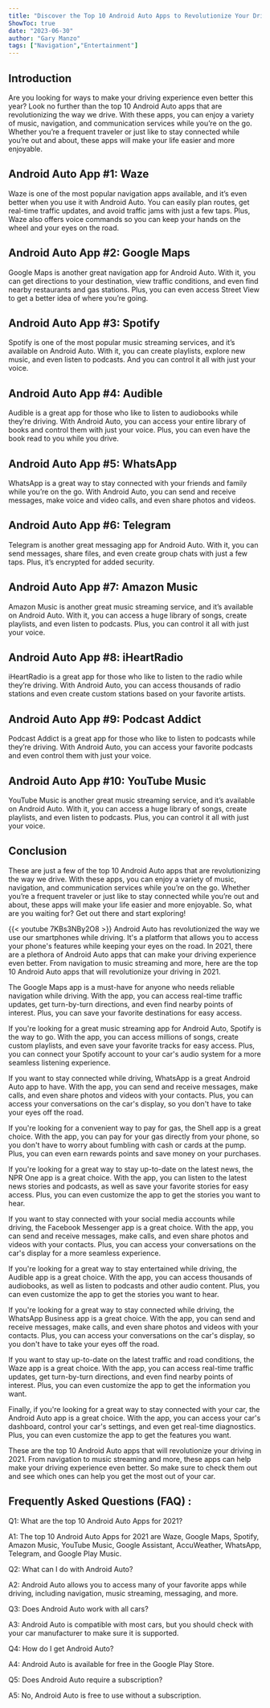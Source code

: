 ```yaml
---
title: "Discover the Top 10 Android Auto Apps to Revolutionize Your Driving in 2021!"
ShowToc: true 
date: "2023-06-30"
author: "Gary Manzo" 
tags: ["Navigation","Entertainment"]
---
```

## Introduction 

Are you looking for ways to make your driving experience even better this year? Look no further than the top 10 Android Auto apps that are revolutionizing the way we drive. With these apps, you can enjoy a variety of music, navigation, and communication services while you’re on the go. Whether you’re a frequent traveler or just like to stay connected while you’re out and about, these apps will make your life easier and more enjoyable.

## Android Auto App #1: Waze 

Waze is one of the most popular navigation apps available, and it’s even better when you use it with Android Auto. You can easily plan routes, get real-time traffic updates, and avoid traffic jams with just a few taps. Plus, Waze also offers voice commands so you can keep your hands on the wheel and your eyes on the road. 

## Android Auto App #2: Google Maps 

Google Maps is another great navigation app for Android Auto. With it, you can get directions to your destination, view traffic conditions, and even find nearby restaurants and gas stations. Plus, you can even access Street View to get a better idea of where you’re going. 

## Android Auto App #3: Spotify 

Spotify is one of the most popular music streaming services, and it’s available on Android Auto. With it, you can create playlists, explore new music, and even listen to podcasts. And you can control it all with just your voice. 

## Android Auto App #4: Audible 

Audible is a great app for those who like to listen to audiobooks while they’re driving. With Android Auto, you can access your entire library of books and control them with just your voice. Plus, you can even have the book read to you while you drive. 

## Android Auto App #5: WhatsApp 

WhatsApp is a great way to stay connected with your friends and family while you’re on the go. With Android Auto, you can send and receive messages, make voice and video calls, and even share photos and videos. 

## Android Auto App #6: Telegram 

Telegram is another great messaging app for Android Auto. With it, you can send messages, share files, and even create group chats with just a few taps. Plus, it’s encrypted for added security. 

## Android Auto App #7: Amazon Music 

Amazon Music is another great music streaming service, and it’s available on Android Auto. With it, you can access a huge library of songs, create playlists, and even listen to podcasts. Plus, you can control it all with just your voice. 

## Android Auto App #8: iHeartRadio 

iHeartRadio is a great app for those who like to listen to the radio while they’re driving. With Android Auto, you can access thousands of radio stations and even create custom stations based on your favorite artists. 

## Android Auto App #9: Podcast Addict 

Podcast Addict is a great app for those who like to listen to podcasts while they’re driving. With Android Auto, you can access your favorite podcasts and even control them with just your voice. 

## Android Auto App #10: YouTube Music 

YouTube Music is another great music streaming service, and it’s available on Android Auto. With it, you can access a huge library of songs, create playlists, and even listen to podcasts. Plus, you can control it all with just your voice. 

## Conclusion 

These are just a few of the top 10 Android Auto apps that are revolutionizing the way we drive. With these apps, you can enjoy a variety of music, navigation, and communication services while you’re on the go. Whether you’re a frequent traveler or just like to stay connected while you’re out and about, these apps will make your life easier and more enjoyable. So, what are you waiting for? Get out there and start exploring!

{{< youtube 7KBs3NBy2O8 >}} 
Android Auto has revolutionized the way we use our smartphones while driving. It's a platform that allows you to access your phone's features while keeping your eyes on the road. In 2021, there are a plethora of Android Auto apps that can make your driving experience even better. From navigation to music streaming and more, here are the top 10 Android Auto apps that will revolutionize your driving in 2021. 

The Google Maps app is a must-have for anyone who needs reliable navigation while driving. With the app, you can access real-time traffic updates, get turn-by-turn directions, and even find nearby points of interest. Plus, you can save your favorite destinations for easy access. 

If you're looking for a great music streaming app for Android Auto, Spotify is the way to go. With the app, you can access millions of songs, create custom playlists, and even save your favorite tracks for easy access. Plus, you can connect your Spotify account to your car's audio system for a more seamless listening experience. 

If you want to stay connected while driving, WhatsApp is a great Android Auto app to have. With the app, you can send and receive messages, make calls, and even share photos and videos with your contacts. Plus, you can access your conversations on the car's display, so you don't have to take your eyes off the road. 

If you're looking for a convenient way to pay for gas, the Shell app is a great choice. With the app, you can pay for your gas directly from your phone, so you don't have to worry about fumbling with cash or cards at the pump. Plus, you can even earn rewards points and save money on your purchases. 

If you're looking for a great way to stay up-to-date on the latest news, the NPR One app is a great choice. With the app, you can listen to the latest news stories and podcasts, as well as save your favorite stories for easy access. Plus, you can even customize the app to get the stories you want to hear. 

If you want to stay connected with your social media accounts while driving, the Facebook Messenger app is a great choice. With the app, you can send and receive messages, make calls, and even share photos and videos with your contacts. Plus, you can access your conversations on the car's display for a more seamless experience. 

If you're looking for a great way to stay entertained while driving, the Audible app is a great choice. With the app, you can access thousands of audiobooks, as well as listen to podcasts and other audio content. Plus, you can even customize the app to get the stories you want to hear. 

If you're looking for a great way to stay connected while driving, the WhatsApp Business app is a great choice. With the app, you can send and receive messages, make calls, and even share photos and videos with your contacts. Plus, you can access your conversations on the car's display, so you don't have to take your eyes off the road. 

If you want to stay up-to-date on the latest traffic and road conditions, the Waze app is a great choice. With the app, you can access real-time traffic updates, get turn-by-turn directions, and even find nearby points of interest. Plus, you can even customize the app to get the information you want. 

Finally, if you're looking for a great way to stay connected with your car, the Android Auto app is a great choice. With the app, you can access your car's dashboard, control your car's settings, and even get real-time diagnostics. Plus, you can even customize the app to get the features you want. 

These are the top 10 Android Auto apps that will revolutionize your driving in 2021. From navigation to music streaming and more, these apps can help make your driving experience even better. So make sure to check them out and see which ones can help you get the most out of your car.

## Frequently Asked Questions (FAQ) :
Q1: What are the top 10 Android Auto Apps for 2021?

A1: The top 10 Android Auto Apps for 2021 are Waze, Google Maps, Spotify, Amazon Music, YouTube Music, Google Assistant, AccuWeather, WhatsApp, Telegram, and Google Play Music.

Q2: What can I do with Android Auto?

A2: Android Auto allows you to access many of your favorite apps while driving, including navigation, music streaming, messaging, and more.

Q3: Does Android Auto work with all cars?

A3: Android Auto is compatible with most cars, but you should check with your car manufacturer to make sure it is supported.

Q4: How do I get Android Auto?

A4: Android Auto is available for free in the Google Play Store.

Q5: Does Android Auto require a subscription?

A5: No, Android Auto is free to use without a subscription.


